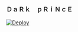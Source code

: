 
### ＤａＲｋ　ｐＲｉＮｃＥ

[![Deploy](https://www.herokucdn.com/deploy/button.svg)](https://heroku.com/deploy/)

